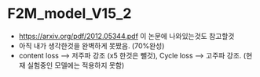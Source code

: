 # F2M_model_V15_2
* https://arxiv.org/pdf/2012.05344.pdf 이 논문에 나와있는것도 참고할것
* 아직 내가 생각한것을 완벽하게 못짰음. (70%완성)
* content loss --> 저주파 강조 (x5 한것은 뺄것), Cycle loss --> 고주파 강조. (현재 실험중인 모델에는 적용하지 못함)

